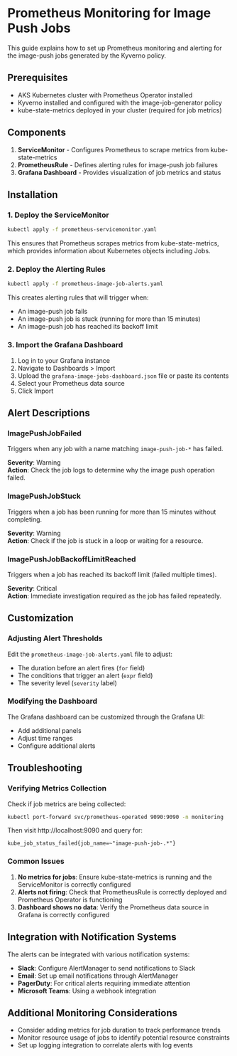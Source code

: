 # Prometheus Monitoring for Image Push Jobs

This guide explains how to set up Prometheus monitoring and alerting for the image-push jobs generated by the Kyverno policy.

## Prerequisites

- AKS Kubernetes cluster with Prometheus Operator installed
- Kyverno installed and configured with the image-job-generator policy
- kube-state-metrics deployed in your cluster (required for job metrics)

## Components

1. **ServiceMonitor** - Configures Prometheus to scrape metrics from kube-state-metrics
2. **PrometheusRule** - Defines alerting rules for image-push job failures
3. **Grafana Dashboard** - Provides visualization of job metrics and status

## Installation

### 1. Deploy the ServiceMonitor

```bash
kubectl apply -f prometheus-servicemonitor.yaml
```

This ensures that Prometheus scrapes metrics from kube-state-metrics, which provides information about Kubernetes objects including Jobs.

### 2. Deploy the Alerting Rules

```bash
kubectl apply -f prometheus-image-job-alerts.yaml
```

This creates alerting rules that will trigger when:
- An image-push job fails
- An image-push job is stuck (running for more than 15 minutes)
- An image-push job has reached its backoff limit

### 3. Import the Grafana Dashboard

1. Log in to your Grafana instance
2. Navigate to Dashboards > Import
3. Upload the `grafana-image-jobs-dashboard.json` file or paste its contents
4. Select your Prometheus data source
5. Click Import

## Alert Descriptions

### ImagePushJobFailed

Triggers when any job with a name matching `image-push-job-*` has failed.

**Severity**: Warning  
**Action**: Check the job logs to determine why the image push operation failed.

### ImagePushJobStuck

Triggers when a job has been running for more than 15 minutes without completing.

**Severity**: Warning  
**Action**: Check if the job is stuck in a loop or waiting for a resource.

### ImagePushJobBackoffLimitReached

Triggers when a job has reached its backoff limit (failed multiple times).

**Severity**: Critical  
**Action**: Immediate investigation required as the job has failed repeatedly.

## Customization

### Adjusting Alert Thresholds

Edit the `prometheus-image-job-alerts.yaml` file to adjust:
- The duration before an alert fires (`for` field)
- The conditions that trigger an alert (`expr` field)
- The severity level (`severity` label)

### Modifying the Dashboard

The Grafana dashboard can be customized through the Grafana UI:
- Add additional panels
- Adjust time ranges
- Configure additional alerts

## Troubleshooting

### Verifying Metrics Collection

Check if job metrics are being collected:

```bash
kubectl port-forward svc/prometheus-operated 9090:9090 -n monitoring
```

Then visit http://localhost:9090 and query for:
```
kube_job_status_failed{job_name=~"image-push-job-.*"}
```

### Common Issues

1. **No metrics for jobs**: Ensure kube-state-metrics is running and the ServiceMonitor is correctly configured
2. **Alerts not firing**: Check that PrometheusRule is correctly deployed and Prometheus Operator is functioning
3. **Dashboard shows no data**: Verify the Prometheus data source in Grafana is correctly configured

## Integration with Notification Systems

The alerts can be integrated with various notification systems:

- **Slack**: Configure AlertManager to send notifications to Slack
- **Email**: Set up email notifications through AlertManager
- **PagerDuty**: For critical alerts requiring immediate attention
- **Microsoft Teams**: Using a webhook integration

## Additional Monitoring Considerations

- Consider adding metrics for job duration to track performance trends
- Monitor resource usage of jobs to identify potential resource constraints
- Set up logging integration to correlate alerts with log events 